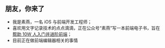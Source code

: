 ## 朋友，你来了

- 我是素燕，一名 iOS 与前端开发工程师；
- 喜欢用文字记录技术的点点滴滴，正在公众号“素燕”写一本前端电子书，旨在[帮助 10W 人入门并进阶前端](https://github.com/lefex/FE)；
- 目前正在做前端编辑器相关的事情
